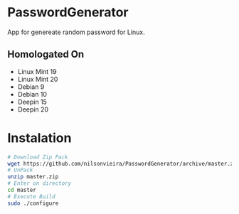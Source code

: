 # PasswordGenerator
App for genereate random password for Linux.

## Homologated On
- Linux Mint 19
- Linux Mint 20
- Debian 9
- Debian 10
- Deepin 15
- Deepin 20

# Instalation
```bash
# Download Zip Pack
wget https://github.com/nilsonvieira/PasswordGenerator/archive/master.zip`
# UnPack
unzip master.zip 
# Enter on directory
cd master
# Execute Build
sudo ./configure
```
